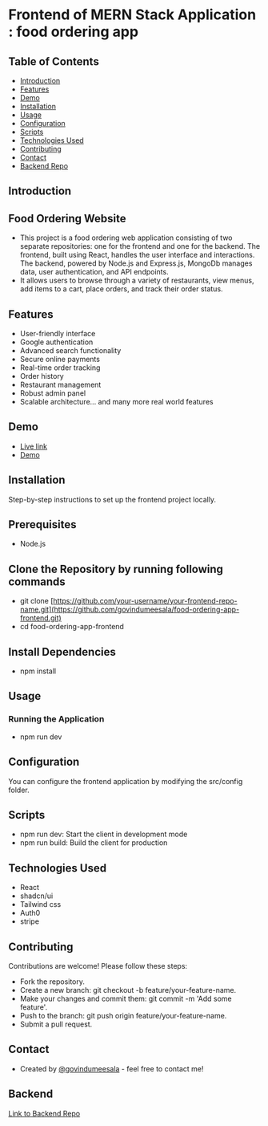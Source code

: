 # Frontend of MERN Stack Application : food ordering app

## Table of Contents

- [Introduction](#introduction)
- [Features](#features)
- [Demo](#demo)
- [Installation](#installation)
- [Usage](#usage)
- [Configuration](#configuration)
- [Scripts](#scripts)
- [Technologies Used](#technologies-used)
- [Contributing](#contributing)
- [Contact](#contact)
- [Backend Repo](#Backend)

## Introduction

## Food Ordering Website
- This project is a food ordering web application consisting of two separate repositories: one for the frontend and one for the backend. The frontend, built using React, handles the user interface and interactions. The backend, powered by Node.js and Express.js, MongoDb manages data, user authentication, and API endpoints.
- It allows users to browse through a variety of restaurants, view menus, add items to a cart, place orders, and track their order status.

## Features

- User-friendly interface
- Google authentication
- Advanced search functionality
- Secure online payments
- Real-time order tracking
- Order history
- Restaurant management
- Robust admin panel
- Scalable architecture... and many more real world features

## Demo

- [Live link](https://food-ordering-app-frontend-ten.vercel.app)
- [Demo](https://www.youtube.com/watch?v=Mugl6M8WkVI&feature=youtu.be)

## Installation

Step-by-step instructions to set up the frontend project locally.

## Prerequisites
- Node.js
  
## Clone the Repository by running following commands
- git clone [https://github.com/your-username/your-frontend-repo-name.git](https://github.com/govindumeesala/food-ordering-app-frontend.git)
- cd food-ordering-app-frontend

## Install Dependencies

- npm install

## Usage

### Running the Application

- npm run dev

## Configuration

You can configure the frontend application by modifying the src/config folder.

## Scripts

- npm run dev: Start the client in development mode
- npm run build: Build the client for production

## Technologies Used
- React
- shadcn/ui
- Tailwind css
- Auth0
- stripe

## Contributing

Contributions are welcome! Please follow these steps:

- Fork the repository.
- Create a new branch: git checkout -b feature/your-feature-name.
- Make your changes and commit them: git commit -m 'Add some feature'.
- Push to the branch: git push origin feature/your-feature-name.
- Submit a pull request.  

## Contact

- Created by [@govindumeesala](https://github.com/govindumeesala)  - feel free to contact me!


## Backend

[Link to Backend Repo](https://github.com/govindumeesala/food-ordering-app-backend.git)
  

